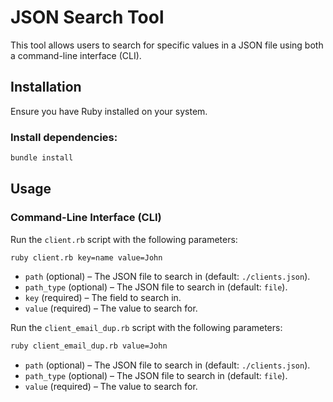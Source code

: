 # JSON Search Tool

This tool allows users to search for specific values in a JSON file using both a command-line interface (CLI).

## Installation

Ensure you have Ruby installed on your system.

### Install dependencies:

```sh
bundle install
```

## Usage

### Command-Line Interface (CLI)

Run the `client.rb` script with the following parameters:

```sh
ruby client.rb key=name value=John
```

- `path` (optional) – The JSON file to search in (default: `./clients.json`).
- `path_type` (optional) – The JSON file to search in (default: `file`).
- `key` (required) – The field to search in.
- `value` (required) – The value to search for.


Run the `client_email_dup.rb` script with the following parameters:

```sh
ruby client_email_dup.rb value=John
```

- `path` (optional) – The JSON file to search in (default: `./clients.json`).
- `path_type` (optional) – The JSON file to search in (default: `file`).
- `value` (required) – The value to search for.

